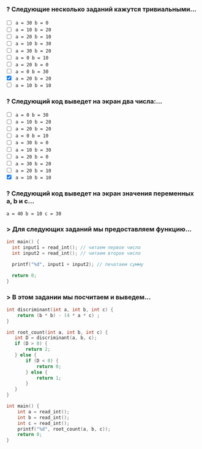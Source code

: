 ### ? Следующие несколько заданий кажутся тривиальными...
- [ ] `a = 30 b = 0`
- [ ] `a = 10 b = 20`
- [ ] `a = 20 b = 10`
- [ ] `a = 10 b = 30`
- [ ] `a = 30 b = 20`
- [ ] `a = 0 b = 10`
- [ ] `a = 20 b = 0`
- [ ] `a = 0 b = 30`
- [x] `a = 20 b = 20`
- [ ] `a = 10 b = 10`

### ? Следующий код выведет на экран два числа:...
- [ ] `a = 0 b = 30`
- [ ] `a = 10 b = 20`
- [ ] `a = 20 b = 20`
- [ ] `a = 0 b = 10`
- [ ] `a = 30 b = 0`
- [ ] `a = 10 b = 30`
- [ ] `a = 20 b = 0`
- [ ] `a = 30 b = 20`
- [ ] `a = 20 b = 10`
- [x] `a = 10 b = 10`

### ? Следующий код выведет на экран значения переменных a, b и c...
`a = 40 b = 10 c = 30`

### > Для следующих заданий мы предоставляем функцию...
```c
int main() {
  int input1 = read_int(); // читаем первое число
  int input2 = read_int(); // читаем второе число

  printf("%d", input1 + input2); // печатаем сумму  

  return 0;   
}
```

### > В этом задании мы посчитаем и выведем...
```c
int discriminant(int a, int b, int c) {
    return (b * b) - (4 * a * c) ;
}

int root_count(int a, int b, int c) {
   int D = discriminant(a, b, c);
   if (D > 0) {
       return 2;
   } else {
       if (D < 0) {
           return 0;
       } else {
           return 1;
       }
   }
}

int main() {
    int a = read_int();
    int b = read_int();
    int c = read_int();
    printf("%d", root_count(a, b, c));
    return 0;
}
```